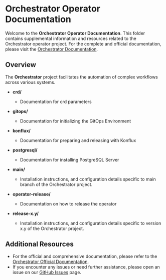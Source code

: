 # Orchestrator Operator Documentation

Welcome to the **Orchestrator Operator Documentation**. This folder contains supplemental information and resources related to the Orchestrator operator project. For the complete and official documentation, please visit the [Orchestrator Documentation](https://www.rhdhorchestrator.io/).

## Overview

The **Orchestrator** project facilitates the automation of complex workflows across various systems.

- **crd/**
  - Documentation for crd parameters 

- **gitops/**
  - Documentation for initializing the GitOps Environment

- **konflux/**
  - Documentation for preparing and releasing with Konflux

- **postgresql/**
  - Documentation for installing PostgreSQL Server

- **main/**
  - Installation instructions, and configuration details specific to main branch of the Orchestrator project.

- **operator-release/**
  - Documentation on how to release the operator

- **release-x.y/**
  - Installation instructions, and configuration details specific to version x.y of the Orchestrator project.

## Additional Resources

- For the official and comprehensive documentation, please refer to the [Orchestrator Official Documentation](https://www.rhdhorchestrator.io/).
- If you encounter any issues or need further assistance, please open an issue on our [GitHub Issues](https://github.com/rhdhorchestrator/orchestrator-helm-operator/issues) page.
